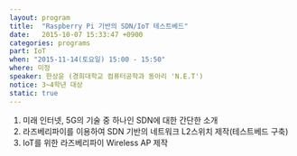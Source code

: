 ```yaml
---
layout: program
title:  "Raspberry Pi 기반의 SDN/IoT 테스트베드"
date:   2015-10-07 15:33:47 +0900
categories: programs
part: IoT
when: "2015-11-14(토요일) 15:00 - 15:50"
where: 미정
speaker: 한상윤 (경희대학교 컴퓨터공학과 동아리 'N.E.T')
notice: 3~4학년 대상
static: true
---
```

1. 미래 인터넷, 5G의 기술 중 하나인 SDN에 대한 간단한 소개
2. 라즈베리파이를 이용하여 SDN 기반의 네트워크 L2스위치 제작(테스트베드 구축)
3. IoT를 위한 라즈베리파이 Wireless AP 제작
